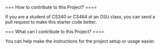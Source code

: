 === How to contribute to this Project? ====

If you are a student of CS340 or CS464 at an OSU class, you can send a pull request to make this starter code better.

=== What can I contribute to this Project? ====

You can help make the instructions for the project setup or usage easier.


